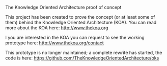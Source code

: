 The Knowledge Oriented Architecture proof of concept

This project has been created to prove the concept (or at least some of them) behind the 
Knowledge Oriented Architecture (KOA). You can read more about the KOA here: http://www.thekoa.org

I you are interested in the KOA you can request to see the working prototype here: http://www.thekoa.org/contact

This prototype is no longer maintained; a complete rewrite has started, the code is here: https://github.com/TheKnowledgeOrientedArchitecture/oks
